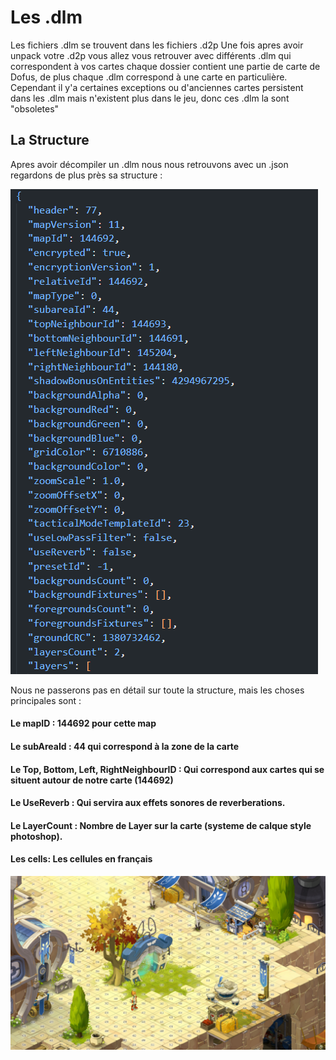 # Les .dlm 

Les fichiers .dlm se trouvent dans les fichiers .d2p 
Une fois apres avoir unpack votre .d2p vous allez vous retrouver avec différents .dlm qui correspondent à vos cartes chaque dossier contient une partie de carte de Dofus, de plus chaque .dlm correspond à une carte en particulière. 
Cependant il y'a certaines exceptions ou d'anciennes cartes persistent dans les .dlm mais n'existent plus dans le jeu, donc ces .dlm la sont "obsoletes"

## La Structure

Apres avoir décompiler un .dlm nous nous retrouvons avec un .json regardons de plus près sa structure : 

![structure](../resources/dev/dlm-struct.PNG)


Nous ne passerons pas en détail sur toute la structure, mais les choses principales sont : 

#### Le mapID : 144692 pour cette map
#### Le subAreaId : 44 qui correspond à la zone de la carte
#### Le Top, Bottom, Left, RightNeighbourID : Qui correspond aux cartes qui se situent autour de notre carte (144692)
#### Le UseReverb : Qui servira aux effets sonores de reverberations. 
#### Le LayerCount : Nombre de Layer sur la carte (systeme de calque style photoshop).
#### Les cells: Les cellules en français 
![cells](../resources/dev/Cellmapping.PNG)
